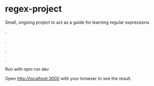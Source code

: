 # regex-project
Small, ongoing project to act as a guide for learning regular expressions

.

.

.

.

Run with npm run dev

Open [http://localhost:3000](http://localhost:3000) with your browser to see the result.
